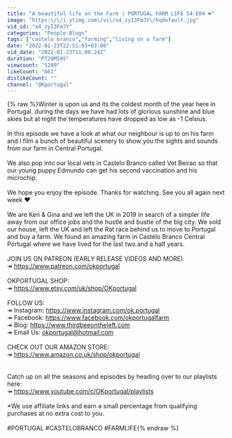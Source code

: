 ```yaml
---
title: "A beautiful life on the Farm | PORTUGAL FARM LIFE S4-E04 ❤"
image: "https:\/\/i.ytimg.com\/vi\/x4_zyI3FmJY\/hqdefault.jpg"
vid_id: "x4_zyI3FmJY"
categories: "People-Blogs"
tags: ["castelo branco","farming","living on a farm"]
date: "2022-01-23T22:51:03+03:00"
vid_date: "2022-01-23T11:00:24Z"
duration: "PT20M59S"
viewcount: "5280"
likeCount: "661"
dislikeCount: ""
channel: "OKportugal"
---
```

{% raw %}Winter is upon us and its the coldest month of the year here in Portugal. during the days we have had lots of glorious sunshine and blue skies but at night the temperatures have dropped as low as -1 Celsius.<br /><br />In this episode we have a look at what our neighbour is up to on his farm and I film a bunch of beautiful scenery to show you the sights and sounds from our farm in Central Portugal.<br /><br />We also pop into our local vets in Castelo Branco called Vet Beirao so that our young puppy Edmundo can get his second vaccination and his microchip.<br /><br />We hope you enjoy the episode. Thanks for watching. See you all again next week ❤<br /><br />We are Ken &amp; Gina and we left the UK in 2019 in search of a simpler life away from our office jobs and the hustle and bustle of the big city. We sold our house, left the UK and left the Rat race behind us to move to Portugal and buy a farm. We found an amazing farm in Castelo Branco Central Portugal where we have lived for the last two and a half years.<br /><br />JOIN US ON PATREON (EARLY RELEASE VIDEOS AND MORE)<br />↠ <a rel="nofollow" target="blank" href="https://www.patreon.com/okportugal">https://www.patreon.com/okportugal</a><br /><br />OKPORTUGAL SHOP:<br />↠ <a rel="nofollow" target="blank" href="https://www.etsy.com/uk/shop/OKportugal">https://www.etsy.com/uk/shop/OKportugal</a><br /><br />FOLLOW US:<br />↠ Instagram: <a rel="nofollow" target="blank" href="https://www.instagram.com/ok.portugal">https://www.instagram.com/ok.portugal</a><br />↠ Facebook: <a rel="nofollow" target="blank" href="https://www.facebook.com/okportugalfarm">https://www.facebook.com/okportugalfarm</a><br />↠ Blog: <a rel="nofollow" target="blank" href="https://www.thirdbeeontheleft.com">https://www.thirdbeeontheleft.com</a><br />↠ Email Us: okportugal@hotmail.com<br /><br />CHECK OUT OUR AMAZON STORE:<br />↠ <a rel="nofollow" target="blank" href="https://www.amazon.co.uk/shop/okportugal">https://www.amazon.co.uk/shop/okportugal</a><br /><br /><br />Catch up on all the seasons and episodes by heading over to our playlists here:<br />↠ <a rel="nofollow" target="blank" href="https://www.youtube.com/c/OKportugal/playlists">https://www.youtube.com/c/OKportugal/playlists</a><br /><br />*We use affiliate links and earn a small percentage from qualifying purchases at no extra cost to you.<br /><br />#PORTUGAL #CASTELOBRANCO #FARMLIFE{% endraw %}
